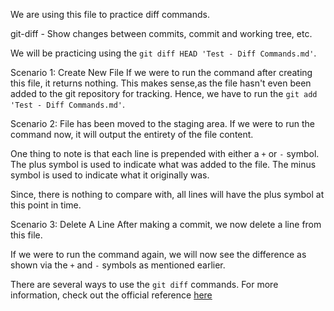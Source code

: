 We are using this file to practice diff commands.

git-diff - Show changes between commits, commit and working tree, etc.

We will be practicing using the `git diff HEAD 'Test - Diff Commands.md'`. 

Scenario 1: Create New File
If we were to run the command after creating this file, it returns nothing. This makes sense,as the file hasn't even been added to the git repository for tracking. Hence, we have to run the `git add 'Test - Diff Commands.md'`.

Scenario 2: File has been moved to the staging area.
If we were to run the command now, it will output the entirety of the file content.

One thing to note is that each line is prepended with either a `+` or `-` symbol. The plus symbol is used to indicate what was added to the file. The minus symbol is used to indicate what it originally was.

Since, there is nothing to compare with, all lines will have the plus symbol at this point in time.

Scenario 3: Delete A Line
After making a commit, we now delete a line from this file. 

If we were to run the command again, we will now see the difference as shown via the `+` and `-` symbols as mentioned earlier.

There are several ways to use the `git diff` commands. For more information, check out the official reference [here](https://git-scm.com/docs/git-diff)
